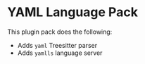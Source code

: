 # YAML Language Pack

This plugin pack does the following:

- Adds `yaml` Treesitter parser
- Adds `yamlls` language server
